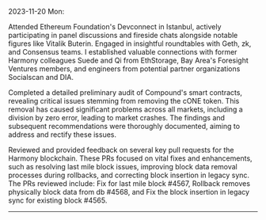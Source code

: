 2023-11-20 Mon:

Attended Ethereum Foundation's Devconnect in Istanbul, actively participating in panel discussions and fireside chats alongside notable figures like Vitalik Buterin. Engaged in insightful roundtables with Geth, zk, and Consensus teams. I established valuable connections with former Harmony colleagues Suede and Qi from EthStorage, Bay Area's Foresight Ventures members, and engineers from potential partner organizations Socialscan and DIA.

Completed a detailed preliminary audit of Compound's smart contracts, revealing critical issues stemming from removing the cONE token. This removal has caused significant problems across all markets, including a division by zero error, leading to market crashes. The findings and subsequent recommendations were thoroughly documented, aiming to address and rectify these issues.

Reviewed and provided feedback on several key pull requests for the Harmony blockchain. These PRs focused on vital fixes and enhancements, such as resolving last mile block issues, improving block data removal processes during rollbacks, and correcting block insertion in legacy sync. The PRs reviewed include: Fix for last mile block #4567, Rollback removes physically block data from db #4568, and Fix the block insertion in legacy sync for existing block #4565.

---
